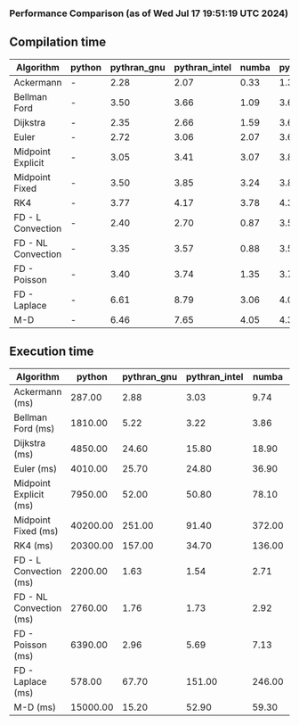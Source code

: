 ### Performance Comparison (as of Wed Jul 17 19:51:19 UTC 2024)
## Compilation time
Algorithm                 | python                    | pythran_gnu               | pythran_intel             | numba                     | pyccel_fortran_gnu        | pyccel_c_gnu              | pyccel_fortran_intel      | pyccel_c_intel           
------------------------- | ------------------------- | ------------------------- | ------------------------- | ------------------------- | ------------------------- | ------------------------- | ------------------------- | -------------------------
Ackermann                 | -                         | 2.28                      | 2.07                      | 0.33                      | 1.30                      | 1.24                      | 1.37                      | 1.32                     
Bellman Ford              | -                         | 3.50                      | 3.66                      | 1.09                      | 3.63                      | 3.90                      | 3.73                      | 4.35                     
Dijkstra                  | -                         | 2.35                      | 2.66                      | 1.59                      | 3.67                      | 3.99                      | 3.86                      | 4.41                     
Euler                     | -                         | 2.72                      | 3.06                      | 2.07                      | 3.60                      | 3.94                      | 3.73                      | 4.35                     
Midpoint Explicit         | -                         | 3.05                      | 3.41                      | 3.07                      | 3.86                      | 4.12                      | 3.93                      | 4.54                     
Midpoint Fixed            | -                         | 3.50                      | 3.85                      | 3.24                      | 3.87                      | 4.19                      | 4.03                      | 4.62                     
RK4                       | -                         | 3.77                      | 4.17                      | 3.78                      | 4.30                      | 4.57                      | 4.42                      | 5.01                     
FD - L Convection         | -                         | 2.40                      | 2.70                      | 0.87                      | 3.58                      | 3.89                      | 3.75                      | 4.36                     
FD - NL Convection        | -                         | 3.35                      | 3.57                      | 0.88                      | 3.57                      | 3.91                      | 3.73                      | 4.32                     
FD - Poisson              | -                         | 3.40                      | 3.74                      | 1.35                      | 3.71                      | 4.01                      | 5.00                      | 4.46                     
FD - Laplace              | -                         | 6.61                      | 8.79                      | 3.06                      | 4.02                      | 4.34                      | 4.23                      | 4.83                     
M-D                       | -                         | 6.46                      | 7.65                      | 4.05                      | 4.34                      | 4.48                      | 4.53                      | 5.24                     

## Execution time
Algorithm                 | python                    | pythran_gnu               | pythran_intel             | numba                     | pyccel_fortran_gnu        | pyccel_c_gnu              | pyccel_fortran_intel      | pyccel_c_intel           
------------------------- | ------------------------- | ------------------------- | ------------------------- | ------------------------- | ------------------------- | ------------------------- | ------------------------- | -------------------------
Ackermann (ms)            | 287.00                    | 2.88                      | 3.03                      | 9.74                      | 1.50                      | 1.50                      | 8.03                      | 3.93                     
Bellman Ford (ms)         | 1810.00                   | 5.22                      | 3.22                      | 3.86                      | 2.98                      | 6.10                      | 4.17                      | 18.70                    
Dijkstra (ms)             | 4850.00                   | 24.60                     | 15.80                     | 18.90                     | 17.30                     | 30.10                     | 23.00                     | 22.50                    
Euler (ms)                | 4010.00                   | 25.70                     | 24.80                     | 36.90                     | 15.60                     | 144.00                    | 13.70                     | 127.00                   
Midpoint Explicit (ms)    | 7950.00                   | 52.00                     | 50.80                     | 78.10                     | 24.30                     | 279.00                    | 15.60                     | 251.00                   
Midpoint Fixed (ms)       | 40200.00                  | 251.00                    | 91.40                     | 372.00                    | 73.90                     | 1410.00                   | 57.20                     | 1250.00                  
RK4 (ms)                  | 20300.00                  | 157.00                    | 34.70                     | 136.00                    | 32.70                     | 481.00                    | 39.70                     | 409.00                   
FD - L Convection (ms)    | 2200.00                   | 1.63                      | 1.54                      | 2.71                      | 1.46                      | 1.62                      | 1.50                      | 4.05                     
FD - NL Convection (ms)   | 2760.00                   | 1.76                      | 1.73                      | 2.92                      | 1.79                      | 2.19                      | 1.39                      | 4.17                     
FD - Poisson (ms)         | 6390.00                   | 2.96                      | 5.69                      | 7.13                      | 2.79                      | 3.85                      | 2.66                      | 5.67                     
FD - Laplace (ms)         | 578.00                    | 67.70                     | 151.00                    | 246.00                    | 62.10                     | 257.00                    | 59.10                     | 319.00                   
M-D (ms)                  | 15000.00                  | 15.20                     | 52.90                     | 59.30                     | 53.90                     | 59.70                     | 80.60                     | 59.90                    
